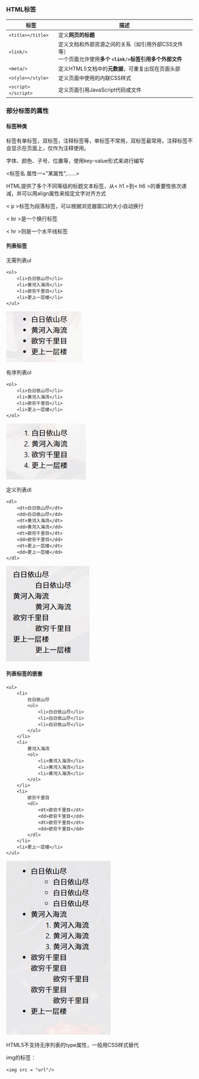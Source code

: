### HTML标签

| 标签                  | 描述                                                                                                                              |
| --------------------- | --------------------------------------------------------------------------------------------------------------------------------- |
| `<title></title>`   | 定义**网页的标题**                                                                                                          |
| `<link/>`           | 定义文档和外部资源之间的关系（如引用外部CSS文件等）<br />一个页面允许使用**多个 `<link/>`**标签引用**多个外部文件** |
| `<meta/>`           | 定义HTML5文档中的**元数据**，可重复出现在页面头部                                                                           |
| `<style></style>`   | 定义页面中使用的内联CSS样式                                                                                                       |
| `<script></script>` | 定义页面引用JavaScript代码或文件                                                                                                  |

### 部分标签的属性

#### 标签种类

标签有单标签，双标签，注释标签等，单标签不常用，双标签最常用，注释标签不会显示在页面上，仅作为注释使用。

字体、颜色、子号、位置等，使用key-value形式来进行编写

<标签名 属性一="某属性",......>

HTML提供了多个不同等级的标题文本标签，从< h1 >到< h6 >的重要性依次递减，并可以用align属性来规定文字对齐方式

< p >标签为段落标签，可以根据浏览器窗口的大小自动换行

< br >是一个换行标签

< hr >则是一个水平线标签

#### 列表标签

无需列表ul

```
<ul>
	<li>白日依山尽</li>
	<li>黄河入海流</li>
	<li>欲穷千里目</li>
	<li>更上一层楼</li>
</ul>
```

![1757572775472](images/2025-09-11-01-HTML基础/1757572775472.png)

有序列表ol

```
<ol>
	<li>白日依山尽</li>
	<li>黄河入海流</li>
	<li>欲穷千里目</li>
	<li>更上一层楼</li>
</ol>
```

![1757572783623](images/2025-09-11-01-HTML基础/1757572783623.png)

定义列表dl

```
<dl>
	<dt>白日依山尽</dt>
	<dd>白日依山尽</dd>
	<dt>黄河入海流</dt>
	<dd>黄河入海流</dd>
	<dt>欲穷千里目</dt>
	<dd>欲穷千里目</dd>
	<dt>更上一层楼</dt>
	<dd>更上一层楼</dd>
</dl>
```

![1757572810956](images/2025-09-11-01-HTML基础/1757572810956.png)

#### 列表标签的嵌套

```
<ul>
	<li>
		白日依山尽
		<ul>
			<li>白日依山尽</li>
			<li>白日依山尽</li>
			<li>白日依山尽</li>
		</ul>
	</li>
	<li>
		黄河入海流
		<ol>
			<li>黄河入海流</li>
			<li>黄河入海流</li>
			<li>黄河入海流</li>
		</ol>
	</li>
	<li>
		欲穷千里目
		<dl>
			<dt>欲穷千里目</dt>
			<dd>欲穷千里目</dd>
			<dt>欲穷千里目</dt>
			<dd>欲穷千里目</dd>
		</dl>
	</li>
	<li>更上一层楼</li>
</ul>
```

![1757573305974](images/2025-09-11-01-HTML基础/1757573305974.png)

HTML5不支持无序列表的type属性，一般用CSS样式替代

img的标签：

`<img src = "url"/>`
